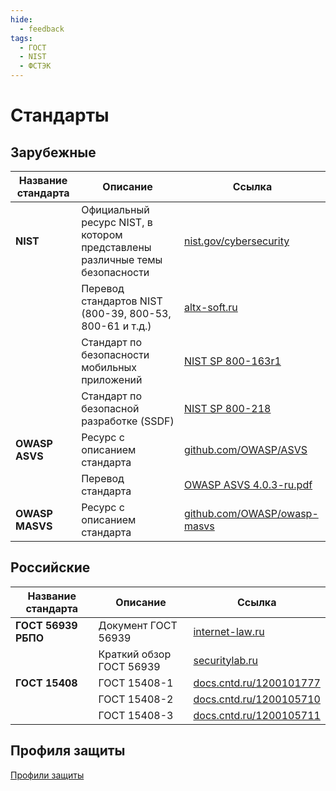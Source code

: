```yaml
---
hide:
  - feedback
tags:
  - ГОСТ
  - NIST
  - ФСТЭК
---
```


# Стандарты

## Зарубежные 

| Название стандарта | Описание | Ссылка |
| -------- | -------- | ------ |
| **NIST** | Официальный ресурс NIST, в котором представлены различные темы безопасности | [nist.gov/cybersecurity](https://www.nist.gov/cybersecurity) |
|  | Перевод стандартов NIST (800-39, 800-53, 800-61 и т.д.) | [altx-soft.ru](https://www.altx-soft.ru/translated-infosec-standards/) |
|  | Стандарт по безопасности мобильных приложений | [NIST SP 800-163r1](https://nvlpubs.nist.gov/nistpubs/SpecialPublications/NIST.SP.800-163r1.pdf) |
|  | Стандарт по безопасной разработке (SSDF) | [NIST SP 800-218](https://nvlpubs.nist.gov/nistpubs/SpecialPublications/NIST.SP.800-218.pdf) |
| **OWASP ASVS** | Ресурс с описанием стандарта | [github.com/OWASP/ASVS](https://github.com/OWASP/ASVS/tree/v4.0.3#latest-stable-version---403) |
|  | Перевод стандарта | [OWASP ASVS 4.0.3-ru.pdf](https://github.com/OWASP/ASVS/blob/v4.0.3/4.0/OWASP%20Application%20Security%20Verification%20Standard%204.0.3-ru.pdf) |
| **OWASP MASVS** | Ресурс с описанием стандарта | [github.com/OWASP/owasp-masvs](https://github.com/OWASP/owasp-masvs) |

## Российские 

| Название стандарта | Описание | Ссылка |
| -------- | -------- | ------ |
| **ГОСТ 56939 РБПО** | Документ ГОСТ 56939 | [internet-law.ru](https://internet-law.ru/gosts/gost/62688/) |
|  | Краткий обзор ГОСТ 56939 | [securitylab.ru](https://www.securitylab.ru/blog/personal/crypto-anarchist/312897.php) |
| **ГОСТ 15408** | ГОСТ 15408-1 | [docs.cntd.ru/1200101777](https://docs.cntd.ru/document/1200101777) |
|  | ГОСТ 15408-2 | [docs.cntd.ru/1200105710](https://docs.cntd.ru/document/1200105710) |
|  | ГОСТ 15408-3 | [docs.cntd.ru/1200105711](https://docs.cntd.ru/document/1200105711) |

## Профиля защиты
[Профили защиты](https://www.cbr.ru/content/document/file/132666/inf_note_feb_0422.pdf)

